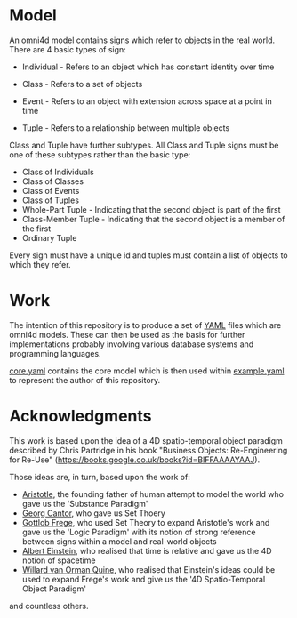 # Model
An omni4d model contains signs which refer to objects in the real world. There are 4 basic types of sign:

* Individual - Refers to an object which has constant identity over time

* Class - Refers to a set of objects

* Event - Refers to an object with extension across space at a point in time

* Tuple - Refers to a relationship between multiple objects

Class and Tuple have further subtypes. All Class and Tuple signs must be one of these subtypes rather than the basic type:

* Class of Individuals
* Class of Classes
* Class of Events
* Class of Tuples
* Whole-Part Tuple - Indicating that the second object is part of the first
* Class-Member Tuple - Indicating that the second object is a member of the first
* Ordinary Tuple

Every sign must have a unique id and tuples must contain a list of objects to which they refer.

# Work
The intention of this repository is to produce a set of [YAML](https://en.wikipedia.org/wiki/YAML) files which are omni4d models. These can then be used as the basis for further implementations probably involving various database systems and programming languages.

[core.yaml](https://github.com/omni4d/model/blob/master/core.yaml) contains the core model which is then used within [example.yaml](https://github.com/omni4d/model/blob/master/example.yaml) to represent the author of this repository.

# Acknowledgments
This work is based upon the idea of a 4D spatio-temporal object paradigm described by Chris Partridge in his book "Business Objects: Re-Engineering for Re-Use" (https://books.google.co.uk/books?id=BIFFAAAAYAAJ).

Those ideas are, in turn, based upon the work of:
* [Aristotle](https://en.wikipedia.org/wiki/Aristotle), the founding father of human attempt to model the world who gave us the 'Substance Paradigm'
* [Georg Cantor](https://en.wikipedia.org/wiki/Georg_Cantor), who gave us Set Thoery
* [Gottlob Frege](https://en.wikipedia.org/wiki/Gottlob_Frege), who used Set Theory to expand Aristotle's work and gave us the 'Logic Paradigm' with its notion of strong reference between signs within a model and real-world objects
* [Albert Einstein](https://en.wikipedia.org/wiki/Albert_Einstein), who realised that time is relative and gave us the 4D notion of spacetime
* [Willard van Orman Quine](https://en.wikipedia.org/wiki/Willard_Van_Orman_Quine), who realised that Einstein's ideas could be used to expand Frege's work and give us the '4D Spatio-Temporal Object Paradigm'

and countless others.
